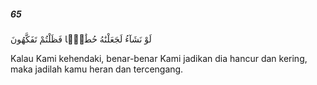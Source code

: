 ##### 65

<span class="ayah">لَوْ نَشَآءُ لَجَعَلْنَٰهُ حُطَٰمًۭا فَظَلْتُمْ تَفَكَّهُونَ</span>

<span class="ayah_translation">Kalau Kami kehendaki, benar-benar Kami jadikan dia hancur dan kering, maka jadilah kamu heran dan tercengang.</span>
